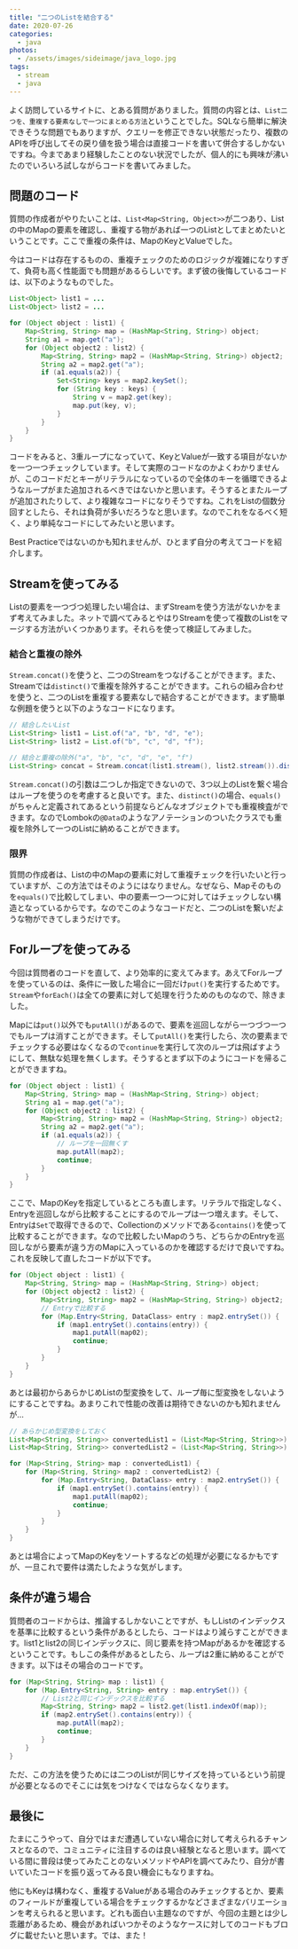 ```yaml
---
title: "二つのListを結合する"
date: 2020-07-26
categories: 
  - java
photos:
  - /assets/images/sideimage/java_logo.jpg
tags:
  - stream
  - java
---
```


よく訪問しているサイトに、とある質問がありました。質問の内容とは、`List二つを、重複する要素なしで一つにまとめる方法`ということでした。SQLなら簡単に解決できそうな問題でもありますが、クエリーを修正できない状態だったり、複数のAPIを呼び出してその戻り値を扱う場合は直接コードを書いて併合するしかないですね。今まであまり経験したことのない状況でしたが、個人的にも興味が沸いたのでいろいろ試しながらコードを書いてみました。

## 問題のコード

質問の作成者がやりたいことは、`List<Map<String, Object>>`が二つあり、Listの中のMapの要素を確認し、重複する物があれば一つのListとしてまとめたいということです。ここで重複の条件は、MapのKeyとValueでした。

今はコードは存在するものの、重複チェックのためのロジックが複雑になりすぎて、負荷も高く性能面でも問題があるらしいです。まず彼の後悔しているコードは、以下のようなものでした。

```java
List<Object> list1 = ...
List<Object> list2 = ...

for (Object object : list1) {
    Map<String, String> map = (HashMap<String, String>) object;
    String a1 = map.get("a");
    for (Object object2 : list2) {
        Map<String, String> map2 = (HashMap<String, String>) object2;
        String a2 = map2.get("a");
        if (a1.equals(a2)) {
            Set<String> keys = map2.keySet();
            for (String key : keys) {
                String v = map2.get(key);    
                map.put(key, v);
            }
        }
    }
}
```

コードをみると、3重ループになっていて、KeyとValueが一致する項目がないかを一つ一つチェックしています。そして実際のコードなのかよくわかりませんが、このコードだとキーがリテラルになっているので全体のキーを循環できるようなループがまた追加されるべきではないかと思います。そうするとまたループが追加されたりして、より複雑なコードになりそうですね。これをListの個数分回すとしたら、それは負荷が多いだろうなと思います。なのでこれをなるべく短く、より単純なコードにしてみたいと思います。

Best Practiceではないのかも知れませんが、ひとまず自分の考えてコードを紹介します。

## Streamを使ってみる

Listの要素を一つづつ処理したい場合は、まずStreamを使う方法がないかをまず考えてみました。ネットで調べてみるとやはりStreamを使って複数のListをマージする方法がいくつかあります。それらを使って検証してみました。

### 結合と重複の除外

`Stream.concat()`を使うと、二つのStreamをつなげることができます。また、Streamでは`distinct()`で重複を除外することができます。これらの組み合わせを使うと、二つのListを重複する要素なしで結合することができます。まず簡単な例題を使うと以下のようなコードになります。

```java
// 結合したいList
List<String> list1 = List.of("a", "b", "d", "e");
List<String> list2 = List.of("b", "c", "d", "f");

// 結合と重複の除外("a", "b", "c", "d", "e", "f")
List<String> concat = Stream.concat(list1.stream(), list2.stream()).distinct().collect(Collectors.toList());
```

`Stream.concat()`の引数は二つしか指定できないので、3つ以上のListを繋ぐ場合はループを使うのを考慮すると良いです。また、`distinct()`の場合、`equals()`がちゃんと定義されてあるという前提ならどんなオブジェクトでも重複検査ができます。なのでLombokの`@Data`のようなアノテーションのついたクラスでも重複を除外して一つのListに納めることができます。

### 限界

質問の作成者は、Listの中のMapの要素に対して重複チェックを行いたいと行っていますが、この方法ではそのようにはなりません。なぜなら、Mapそのものを`equals()`で比較してしまい、中の要素一つ一つに対してはチェックしない構造となっているからです。なのでこのようなコードだと、二つのListを繋いだような物ができてしまうだけです。

## Forループを使ってみる

今回は質問者のコードを直して、より効率的に変えてみます。あえてForループを使っているのは、条件に一致した場合に一回だけ`put()`を実行するためです。`Stream`や`forEach()`は全ての要素に対して処理を行うためのものなので、除きました。

Mapには`put()`以外でも`putAll()`があるので、要素を巡回しながら一つづつ一つでもループは消すことができます。そして`putAll()`を実行したら、次の要素までチェックする必要はなくなるので`continue`を実行して次のループは飛ばすようにして、無駄な処理を無くします。そうするとまず以下のようにコードを帰ることができますね。

```java
for (Object object : list1) {
    Map<String, String> map = (HashMap<String, String>) object;
    String a1 = map.get("a");
    for (Object object2 : list2) {
        Map<String, String> map2 = (HashMap<String, String>) object2;
        String a2 = map2.get("a");
        if (a1.equals(a2)) {
            // ループを一回無くす
            map.putAll(map2);
            continue;
        }
    }
}
```

ここで、MapのKeyを指定しているところも直します。リテラルで指定しなく、Entryを巡回しながら比較することにするのでループは一つ増えます。そして、Entryは`Set`で取得できるので、Collectionのメソッドである`contains()`を使って比較することができます。なので比較したいMapのうち、どちらかのEntryを巡回しながら要素が違う方のMapに入っているのかを確認するだけで良いですね。これを反映して直したコードが以下です。

```java
for (Object object : list1) {
    Map<String, String> map = (HashMap<String, String>) object;
    for (Object object2 : list2) {
        Map<String, String> map2 = (HashMap<String, String>) object2;
        // Entryで比較する
        for (Map.Entry<String, DataClass> entry : map2.entrySet()) {
            if (map1.entrySet().contains(entry)) {
                map1.putAll(map02);
                continue;
            }
        }
    }
}
```

あとは最初からあらかじめListの型変換をして、ループ毎に型変換をしないようにすることですね。あまりこれで性能の改善は期待できないのかも知れませんが…

```java
// あらかじめ型変換をしておく
List<Map<String, String>> convertedList1 = (List<Map<String, String>>) list1;
List<Map<String, String>> convertedList2 = (List<Map<String, String>>) list2;

for (Map<String, String> map : convertedList1) {
    for (Map<String, String> map2 : convertedList2) {
        for (Map.Entry<String, DataClass> entry : map2.entrySet()) {
            if (map1.entrySet().contains(entry)) {
                map1.putAll(map02);
                continue;
            }
        }
    }
}
```

あとは場合によってMapのKeyをソートするなどの処理が必要になるかもですが、一旦これで要件は満たしたような気がします。

## 条件が違う場合

質問者のコードからは、推論するしかないことですが、もしListのインデックスを基準に比較するという条件があるとしたら、コードはより減らすことができます。list1とlist2の同じインデックスに、同じ要素を持つMapがあるかを確認するということです。もしこの条件があるとしたら、ループは2重に納めることができます。以下はその場合のコードです。

```java
for (Map<String, String> map : list1) {
    for (Map.Entry<String, String> entry : map.entrySet()) {
        // List2と同じインデックスを比較する
        Map<String, String> map2 = list2.get(list1.indexOf(map));
        if (map2.entrySet().contains(entry)) {
            map.putAll(map2);
            continue;
        }
    }
}
```

ただ、この方法を使うためには二つのListが同じサイズを持っているという前提が必要となるのでそこには気をつけなくではならなくなります。

## 最後に

たまにこうやって、自分ではまだ遭遇していない場合に対して考えられるチャンスとなるので、コミュニティに注目するのは良い経験となると思います。調べている間に普段は使ってみたことのないメソッドやAPIを調べてみたり、自分が書いていたコードを振り返ってみる良い機会にもなりますね。

他にもKeyは構わなく、重複するValueがある場合のみチェックするとか、要素のフィールドが重複している場合をチェックするかなどさまざまなバリエーションを考えられると思います。どれも面白い主題なのですが、今回の主題とは少し乖離があるため、機会があればいつかそのようなケースに対してのコードもブログに載せたいと思います。では、また！